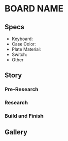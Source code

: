 # BOARD NAME

<!-- post thumbnail picture here -->

## Specs

- Keyboard: 
- Case Color: 
- Plate Material: 
- Switch:
- Other

## Story



### Pre-Research



### Research



### Build and Finish



## Gallery
